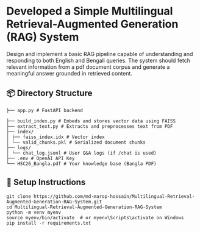 # Developed a Simple Multilingual Retrieval-Augmented Generation (RAG) System
Design and implement a basic RAG pipeline capable of understanding and responding to both English and Bengali queries. The system should fetch relevant information from a pdf document corpus and generate a meaningful answer grounded in retrieved content.

## 📦 Directory Structure
```
├── app.py # FastAPI backend

├── build_index.py # Embeds and stores vector data using FAISS
├── extract_text.py # Extracts and preprocesses text from PDF
├── index/
│ ├── faiss_index.idx # Vector index
│ └── valid_chunks.pkl # Serialized document chunks
├── logs/
│ └── chat_log.jsonl # User Q&A logs (if /chat is used)
├── .env # OpenAI API Key
└── HSC26_Bangla.pdf # Your knowledge base (Bangla PDF)
```

## 🚀 Setup Instructions
```
git clone https://github.com/md-marop-hossain/Multilingual-Retrieval-Augmented-Generation-RAG-System.git
cd Multilingual-Retrieval-Augmented-Generation-RAG-System
python -m venv myenv
source myenv/bin/activate  # or myenv\Scripts\activate on Windows
pip install -r requirements.txt
```
